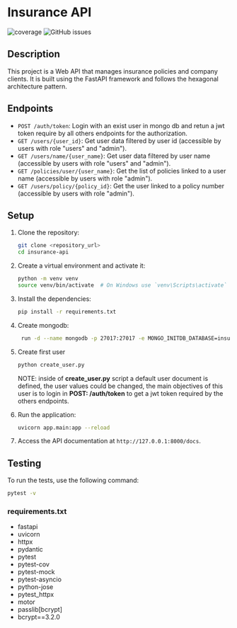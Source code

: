 # Insurance API
![coverage](https://img.shields.io/badge/coverage-95%25-brightgreen)
![GitHub issues](https://img.shields.io/github/issues/adriangrana/insurance-api)

## Description

This project is a Web API that manages insurance policies and company clients. It is built using the FastAPI framework and follows the hexagonal architecture pattern.

## Endpoints
- `POST /auth/token`: Login with an exist user in mongo db and retun a jwt token require by all others endpoints for the authorization.
- `GET /users/{user_id}`: Get user data filtered by user id (accessible by users with role "users" and "admin").
- `GET /users/name/{user_name}`: Get user data filtered by user name (accessible by users with role "users" and "admin").
- `GET /policies/user/{user_name}`: Get the list of policies linked to a user name (accessible by users with role "admin").
- `GET /users/policy/{policy_id}`: Get the user linked to a policy number (accessible by users with role "admin").

## Setup

1. Clone the repository:
    ```sh
    git clone <repository_url>
    cd insurance-api
    ```

2. Create a virtual environment and activate it:
    ```sh
    python -m venv venv
    source venv/bin/activate  # On Windows use `venv\Scripts\activate`
    ```

3. Install the dependencies:
    ```sh
    pip install -r requirements.txt
    ```

4. Create mongodb:
    ```sh
     run -d --name mongodb -p 27017:27017 -e MONGO_INITDB_DATABASE=insurance_db mongo
    ```

5. Create first user

    ```sh
    python create_user.py
    ```
    NOTE: inside of **create_user.py** script a default user document is defined, the user values could be changed, the main objectives of this user is to login in  **POST: /auth/token** to get a jwt token required by the others endpoints.


6. Run the application:
    ```sh
    uvicorn app.main:app --reload
    ```

7. Access the API documentation at `http://127.0.0.1:8000/docs`.

## Testing

To run the tests, use the following command:
```sh
pytest -v
```

### requirements.txt

- fastapi
- uvicorn
- httpx
- pydantic
- pytest
- pytest-cov
- pytest-mock
- pytest-asyncio
- python-jose
- pytest_httpx
- motor
- passlib[bcrypt]
- bcrypt==3.2.0

